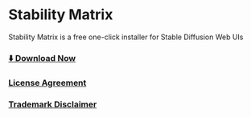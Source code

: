 # Stability Matrix
Stability Matrix is a free one-click installer for Stable Diffusion Web UIs

### [⬇️ Download Now](https://lykosai.github.io/download)

### [License Agreement](https://lykos.ai/license)

### [Trademark Disclaimer](https://lykos.ai/trademark-disclaimer)

